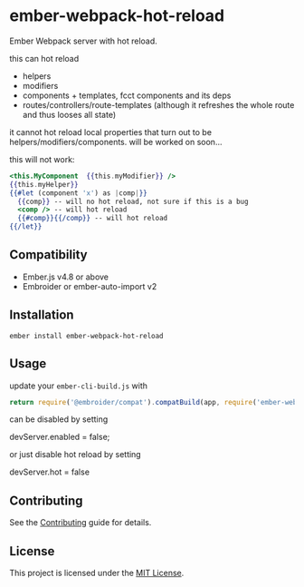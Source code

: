 # ember-webpack-hot-reload

Ember Webpack server with hot reload.

this can hot reload
* helpers
* modifiers
* components + templates, fcct components and its deps
* routes/controllers/route-templates (although it refreshes the whole route and thus looses all state)

it cannot hot reload local properties that turn out to be helpers/modifiers/components.
will be worked on soon...

this will not work:
```hbs
<this.MyComponent  {{this.myModifier}} />
{{this.myHelper}}
{{#let (component 'x') as |comp|}}
  {{comp}} -- will no hot reload, not sure if this is a bug
  <comp /> -- will hot reload
  {{#comp}}{{/comp}} -- will hot reload
{{/let}}
```

## Compatibility

- Ember.js v4.8 or above
- Embroider or ember-auto-import v2

## Installation

```
ember install ember-webpack-hot-reload
```

## Usage

update your `ember-cli-build.js` with

```js
return require('@embroider/compat').compatBuild(app, require('ember-webpack-hot-reload').Webpack, {...});
```

can be disabled by setting 

devServer.enabled = false;

or just disable hot reload by setting

devServer.hot = false

## Contributing

See the [Contributing](CONTRIBUTING.md) guide for details.

## License

This project is licensed under the [MIT License](LICENSE.md).
